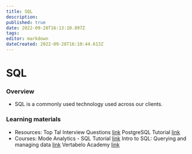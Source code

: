 ```yaml
---
title: SQL
description: 
published: true
date: 2022-09-28T16:13:10.897Z
tags: 
editor: markdown
dateCreated: 2022-09-28T16:10:44.613Z
---
```


# SQL
### Overview
- SQL is a commonly used technology used across our clients.
### Learning materials 

- Resources:
Top Tal Interview Questions [link](https://www.toptal.com/sql/interview-questions)
PostgreSQL Tutorial [link](https://www.postgresqltutorial.com/)
- Courses:
Mode Analytics - SQL Tutorial [link](https://mode.com/sql-tutorial/)
Intro to SQL: Querying and managing data [link](khanacademy.org)
Vertabelo Academy [link](https://academy.vertabelo.com/)